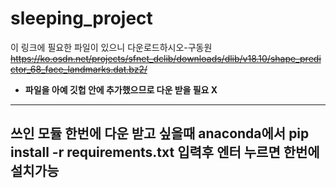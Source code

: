 # sleeping_project
이 링크에 필요한 파일이 있으니 다운로드하시오-구동원
~~https://ko.osdn.net/projects/sfnet_dclib/downloads/dlib/v18.10/shape_predictor_68_face_landmarks.dat.bz2/~~

* __파일을 아예 깃헙 안에 추가했으므로 다운 받을 필요 X__
----------------------------------------------------------------------------------------------
쓰인 모듈 한번에 다운 받고 싶을때 anaconda에서 
pip install -r requirements.txt 입력후 엔터 누르면 한번에 설치가능
----------------------------------------------------------------------------------------------
